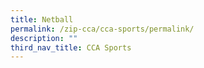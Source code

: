 ```yaml
---
title: Netball
permalink: /zip-cca/cca-sports/permalink/
description: ""
third_nav_title: CCA Sports
---
```

